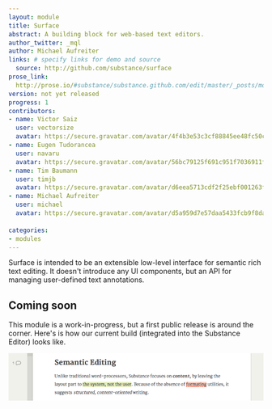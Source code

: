 ```yaml
---
layout: module
title: Surface
abstract: A building block for web-based text editors.
author_twitter: _mql
author: Michael Aufreiter
links: # specify links for demo and source
  source: http://github.com/substance/surface
prose_link:
  http://prose.io/#substance/substance.github.com/edit/master/_posts/modules/0100-01-04-surface.md
version: not yet released
progress: 1
contributors:
- name: Victor Saiz
  user: vectorsize
  avatar: https://secure.gravatar.com/avatar/4f4b3e53c3cf88845ee48fc50ccf3593?d=https://a248.e.akamai.net/assets.github.com%2Fimages%2Fgravatars%2Fgravatar-140.png
- name: Eugen Tudorancea
  user: navaru
  avatar: https://secure.gravatar.com/avatar/56bc79125f691c951f7036911f2c24d8?d=https://a248.e.akamai.net/assets.github.com%2Fimages%2Fgravatars%2Fgravatar-140.png
- name: Tim Baumann
  user: timjb
  avatar: https://secure.gravatar.com/avatar/d6eea5713cdf2f25ebf001263fbaa9f4?d=https://a248.e.akamai.net/assets.github.com%2Fimages%2Fgravatars%2Fgravatar-140.png
- name: Michael Aufreiter
  user: michael
  avatar: https://secure.gravatar.com/avatar/d5a959d7e57daa5433fcb9f8da40be4b?d=https://a248.e.akamai.net/assets.github.com%2Fimages%2Fgravatars%2Fgravatar-140.png

categories:
- modules
---
```


Surface is intended to be an extensible low-level interface for semantic rich text editing. It doesn't introduce any UI components, but an API for managing user-defined text annotations. 

## Coming soon

This module is a work-in-progress, but a first public release is around the corner. Here's is how our current build (integrated into the Substance Editor) looks like.


![](/images/illustrations/surface.png)